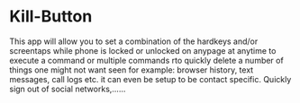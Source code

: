 # Kill-Button

This app will allow you to set a combination of the hardkeys and/or screentaps while phone is locked or unlocked on anypage at anytime to execute a command or multiple commands rto quickly delete a number of things one might not want seen for example: browser history, text messages, call logs etc. it can even be setup to be contact specific.  Quickly sign out of social networks,......
